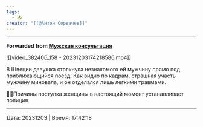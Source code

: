```yaml
---
tags:
  - 📥
creator: "[[@Антон Сорвачев]]"
---
```




***

**Forwarded from [Мужская консультация](https://t.me/c/1432284360/11142)**

![[video_382406_158 - 20231203174218586.mp4]]

В Швеции девушка столкнула незнакомого ей мужчину прямо под приближающийся поезд.
Как видно по кадрам, страшная участь мужчину миновала, и он отделался лишь легкими травмами.

👮‍♀️Причины поступка женщины в настоящий момент устанавливает полиция.

---

Дата: 20231203 | Время: 17:42:18

